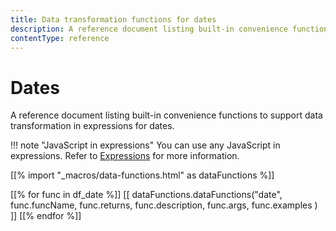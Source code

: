 ```yaml
---
title: Data transformation functions for dates
description: A reference document listing built-in convenience functions to support data transformation in expressions for dates.
contentType: reference
---
```


# Dates

A reference document listing built-in convenience functions to support data transformation in expressions for dates.

!!! note "JavaScript in expressions"
		You can use any JavaScript in expressions. Refer to [Expressions](/code-examples/expressions/) for more information.

[[% import "_macros/data-functions.html" as dataFunctions %]]

[[% for func in df_date %]]
[[ dataFunctions.dataFunctions("date", func.funcName, func.returns, func.description, func.args, func.examples ) ]]
[[% endfor %]]
